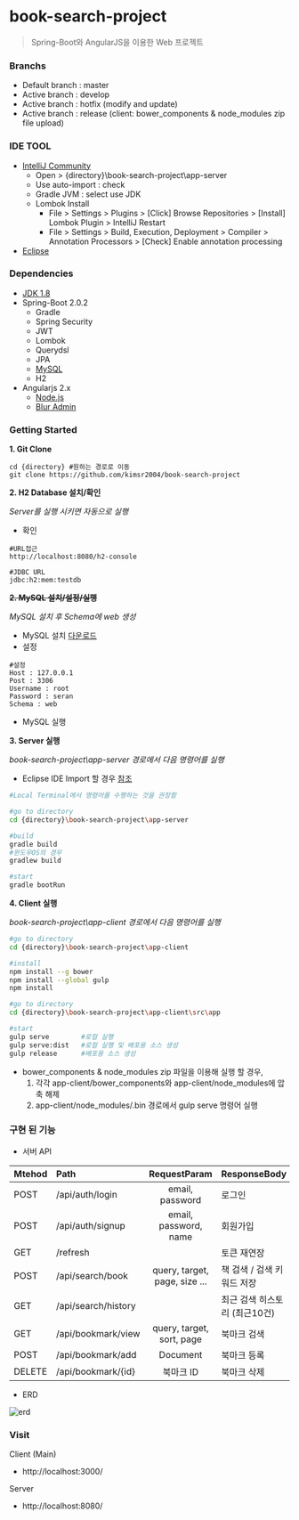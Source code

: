 book-search-project
=============================
> Spring-Boot와 AngularJS을 이용한 Web 프로젝트

### Branchs
* Default branch : master
* Active branch : develop
* Active branch : hotfix (modify and update)
* Active branch : release (client: bower_components & node_modules zip file upload)


### IDE TOOL
* [IntelliJ Community](https://www.jetbrains.com/idea/download)
   * Open > {directory}\book-search-project\app-server
   * Use auto-import : check
   * Gradle JVM : select use JDK
   * Lombok Install
      * File > Settings > Plugins > [Click] Browse Repositories > [Install] Lombok Plugin > IntelliJ Restart
      * File > Settings > Build, Execution, Deployment > Compiler > Annotation Processors > [Check] Enable annotation processing
* [Eclipse](https://www.eclipse.org/downloads/eclipse-packages/)

### Dependencies
* [JDK 1.8](http://www.oracle.com/technetwork/java/javase/downloads/jdk8-downloads-2133151.html)
* Spring-Boot 2.0.2
   * Gradle
   * Spring Security
   * JWT
   * Lombok
   * Querydsl
   * JPA
   * [MySQL](https://dev.mysql.com/downloads/)
   * H2
* Angularjs 2.x
   * [Node.js](https://nodejs.org/ko/)
   * [Blur Admin](https://github.com/akveo/blur-admin)

### Getting Started
**1. Git Clone**
```
cd {directory} #원하는 경로로 이동
git clone https://github.com/kimsr2004/book-search-project
```

**2. H2 Database 설치/확인**

*Server를 실행 시키면 자동으로 실행*
* 확인
```
#URL접근
http://localhost:8080/h2-console

#JDBC URL
jdbc:h2:mem:testdb
```

~~**2. MySQL 설치/설정/실행**~~

*MySQL 설치 후 Schema에 web 생성*
* MySQL 설치 [다운로드](https://dev.mysql.com/downloads/)
* 설정
```
#설정
Host : 127.0.0.1
Post : 3306
Username : root
Password : seran
Schema : web
```
* MySQL 실행

**3. Server 실행**

*book-search-project\app-server 경로에서 다음 명령어를 실행*
- Eclipse IDE Import 할 경우 [참조](http://projooni.tistory.com/entry/SpringBoot-eclipse%EC%97%90%EC%84%9C-springboot-%ED%94%84%EB%A1%9C%EC%A0%9D%ED%8A%B8-clone%ED%95%98%EA%B8%B0)
```bash
#Local Terminal에서 명령어를 수행하는 것을 권장함

#go to directory
cd {directory}\book-search-project\app-server

#build
gradle build
#윈도우OS의 경우
gradlew build

#start
gradle bootRun
```

**4. Client 실행**

*book-search-project\app-client 경로에서 다음 명령어를 실행*
```bash
#go to directory
cd {directory}\book-search-project\app-client

#install
npm install --g bower
npm install --global gulp
npm install

#go to directory
cd {directory}\book-search-project\app-client\src\app

#start
gulp serve        #로컬 실행
gulp serve:dist   #로컬 실행 및 배포용 소스 생성
gulp release      #배포용 소스 생성
```

* bower_components & node_modules zip 파일을 이용해 실행 할 경우,
   1. 각각 app-client/bower_components와 app-client/node_modules에 압축 해제
   2. app-client/node_modules/.bin 경로에서 gulp serve 명령어 실행


### 구현 된 기능
- 서버 API

| Mtehod   |Path                              | RequestParam                         | ResponseBody                 |
|----------|:---------------------------------|:------------------------------------:|------------------------------|
| POST     | /api/auth/login                  | email, password                      | 로그인                        |
| POST     | /api/auth/signup                 | email, password, name                | 회원가입                      |
| GET      | /refresh                         |                                      | 토큰 재연장                   |
| POST     | /api/search/book                 | query, target, page, size ...        | 책 검색 / 검색 키워드 저장     |
| GET      | /api/search/history              |                                      | 최근 검색 히스토리 (최근10건)  |
| GET      | /api/bookmark/view               | query, target, sort, page            | 북마크 검색                   |
| POST     | /api/bookmark/add                | Document                             | 북마크 등록                   |
| DELETE   | /api/bookmark/{id}               | 북마크 ID                             | 북마크 삭제                   |

- ERD

![erd](https://user-images.githubusercontent.com/41044894/42779936-cb54d952-897c-11e8-9381-beb0e52d36e0.png)


### Visit
Client (Main)
- http://localhost:3000/

Server
- http://localhost:8080/
